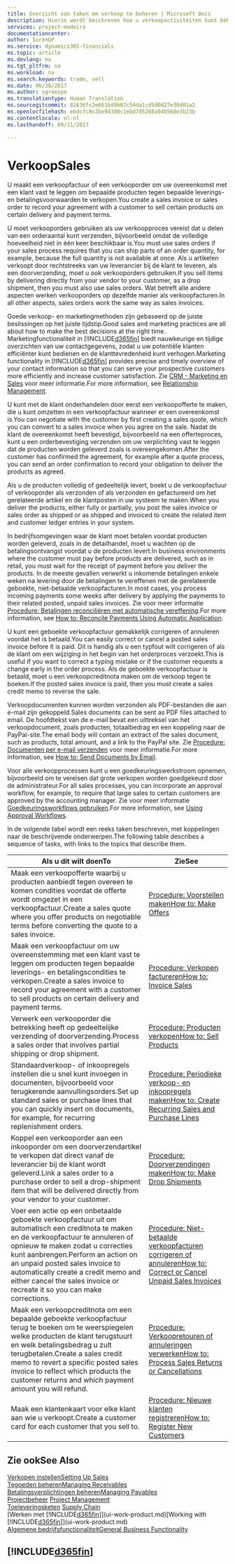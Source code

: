 ```yaml
---
title: Overzicht van taken om verkoop te beheren | Microsoft Docs
description: Hierin wordt beschreven hoe u verkoopactiviteiten kunt beheren.
services: project-madeira
documentationcenter: 
author: SorenGP
ms.service: dynamics365-financials
ms.topic: article
ms.devlang: na
ms.tgt_pltfrm: na
ms.workload: na
ms.search.keywords: trade, sell
ms.date: 06/30/2017
ms.author: sgroespe
ms.translationtype: Human Translation
ms.sourcegitcommit: 81636fc2e661bd9b07c54da1cd5d0d27e30d01a2
ms.openlocfilehash: ebdcfc8c2be94398c1ebd7d5268a94b568e3b23b
ms.contentlocale: nl-nl
ms.lasthandoff: 09/11/2017

---
```

# <a name="sales"></a><span data-ttu-id="a1447-103">Verkoop</span><span class="sxs-lookup"><span data-stu-id="a1447-103">Sales</span></span>
<span data-ttu-id="a1447-104">U maakt een verkoopfactuur of een verkooporder om uw overeenkomst met een klant vast te leggen om bepaalde producten tegen bepaalde leverings- en betalingsvoorwaarden te verkopen.</span><span class="sxs-lookup"><span data-stu-id="a1447-104">You create a sales invoice or sales order to record your agreement with a customer to sell certain products on certain delivery and payment terms.</span></span>

<span data-ttu-id="a1447-105">U moet verkooporders gebruiken als uw verkoopproces vereist dat u delen van een orderaantal kunt verzenden, bijvoorbeeld omdat de volledige hoeveelheid niet in één keer beschikbaar is.</span><span class="sxs-lookup"><span data-stu-id="a1447-105">You must use sales orders if your sales process requires that you can ship parts of an order quantity, for example, because the full quantity is not available at once.</span></span> <span data-ttu-id="a1447-106">Als u artikelen verkoopt door rechtstreeks van uw leverancier bij de klant te leveren, als een doorverzending, moet u ook verkooporders gebruiken.</span><span class="sxs-lookup"><span data-stu-id="a1447-106">If you sell items by delivering directly from your vendor to your customer, as a drop shipment, then you must also use sales orders.</span></span> <span data-ttu-id="a1447-107">Wat betreft alle andere aspecten werken verkooporders op dezelfde manier als verkoopfacturen.</span><span class="sxs-lookup"><span data-stu-id="a1447-107">In all other aspects, sales orders work the same way as sales invoices.</span></span>

<span data-ttu-id="a1447-108">Goede verkoop- en marketingmethoden zijn gebaseerd op de juiste beslissingen op het juiste tijdstip.</span><span class="sxs-lookup"><span data-stu-id="a1447-108">Good sales and marketing practices are all about how to make the best decisions at the right time.</span></span> <span data-ttu-id="a1447-109">Marketingfunctionaliteit in [!INCLUDE[d365fin](includes/d365fin_md.md)] biedt nauwkeurige en tijdige overzichten van uw contactgegevens, zodat u uw potentiële klanten efficiënter kunt bedienen en de klanttevredenheid kunt verhogen.</span><span class="sxs-lookup"><span data-stu-id="a1447-109">Marketing functionality in [!INCLUDE[d365fin](includes/d365fin_md.md)] provides precise and timely overview of your contact information so that you can serve your prospective customers more efficiently and increase customer satisfaction.</span></span> <span data-ttu-id="a1447-110">Zie [CRM - Marketing en Sales](marketing-relationship-management.md) voor meer informatie.</span><span class="sxs-lookup"><span data-stu-id="a1447-110">For more information, see [Relationship Management](marketing-relationship-management.md).</span></span>

<span data-ttu-id="a1447-111">U kunt met de klant onderhandelen door eerst een verkoopofferte te maken, die u kunt omzetten in een verkoopfactuur wanneer er een overeenkomst is.</span><span class="sxs-lookup"><span data-stu-id="a1447-111">You can negotiate with the customer by first creating a sales quote, which you can convert to a sales invoice when you agree on the sale.</span></span> <span data-ttu-id="a1447-112">Nadat de klant de overeenkomst heeft bevestigd, bijvoorbeeld na een offerteproces, kunt u een orderbevestiging verzenden om uw verplichting vast te leggen dat de producten worden geleverd zoals is overeengekomen.</span><span class="sxs-lookup"><span data-stu-id="a1447-112">After the customer has confirmed the agreement, for example after a quote process, you can send an order confirmation to record your obligation to deliver the products as agreed.</span></span>

<span data-ttu-id="a1447-113">Als u de producten volledig of gedeeltelijk levert, boekt u de verkoopfactuur of verkooporder als verzonden of als verzonden en gefactureerd om het gerelateerde artikel en de klantposten in uw systeem te maken.</span><span class="sxs-lookup"><span data-stu-id="a1447-113">When you deliver the products, either fully or partially, you post the sales invoice or sales order as shipped or as shipped and invoiced to create the related item and customer ledger entries in your system.</span></span>

<span data-ttu-id="a1447-114">In bedrijfsomgevingen waar de klant moet betalen voordat producten worden geleverd, zoals in de detailhandel, moet u wachten op de betalingsontvangst voordat u de producten levert.</span><span class="sxs-lookup"><span data-stu-id="a1447-114">In business environments where the customer must pay before products are delivered, such as in retail, you must wait for the receipt of payment before you deliver the products.</span></span> <span data-ttu-id="a1447-115">In de meeste gevallen verwerkt u inkomende betalingen enkele weken na levering door de betalingen te vereffenen met de gerelateerde geboekte, niet-betaalde verkoopfacturen.</span><span class="sxs-lookup"><span data-stu-id="a1447-115">In most cases, you process incoming payments some weeks after delivery by applying the payments to their related posted, unpaid sales invoices.</span></span> <span data-ttu-id="a1447-116">Zie voor meer informatie [Procedure: Betalingen reconciliëren met automatische vereffening](receivables-how-reconcile-payments-auto-application.md).</span><span class="sxs-lookup"><span data-stu-id="a1447-116">For more information, see [How to: Reconcile Payments Using Automatic Application](receivables-how-reconcile-payments-auto-application.md).</span></span>

<span data-ttu-id="a1447-117">U kunt een geboekte verkoopfactuur gemakkelijk corrigeren of annuleren voordat het is betaald.</span><span class="sxs-lookup"><span data-stu-id="a1447-117">You can easily correct or cancel a posted sales invoice before it is paid.</span></span> <span data-ttu-id="a1447-118">Dit is handig als u een typfout wilt corrigeren of als de klant om een wijziging in het begin van het orderproces verzoekt.</span><span class="sxs-lookup"><span data-stu-id="a1447-118">This is useful if you want to correct a typing mistake or if the customer requests a change early in the order process.</span></span> <span data-ttu-id="a1447-119">Als de geboekte verkoopfactuur is betaald, moet u een verkoopcreditnota maken om de verkoop tegen te boeken.</span><span class="sxs-lookup"><span data-stu-id="a1447-119">If the posted sales invoice is paid, then you must create a sales credit memo to reverse the sale.</span></span>

<span data-ttu-id="a1447-120">Verkoopdocumenten kunnen worden verzonden als PDF-bestanden die aan e-mail zijn gekoppeld.</span><span class="sxs-lookup"><span data-stu-id="a1447-120">Sales documents can be sent as PDF files attached to email.</span></span> <span data-ttu-id="a1447-121">De hoofdtekst van de e-mail bevat een uittreksel van het verkoopdocument, zoals producten, totaalbedrag en een koppeling naar de PayPal-site.</span><span class="sxs-lookup"><span data-stu-id="a1447-121">The email body will contain an extract of the sales document, such as products, total amount, and a link to the PayPal site.</span></span> <span data-ttu-id="a1447-122">Zie [Procedure: Documenten per e-mail verzenden](ui-how-send-documents-email.md) voor meer informatie.</span><span class="sxs-lookup"><span data-stu-id="a1447-122">For more information, see [How to: Send Documents by Email](ui-how-send-documents-email.md).</span></span>

<span data-ttu-id="a1447-123">Voor alle verkoopprocessen kunt u een goedkeuringswerkstroom opnemen, bijvoorbeeld om te vereisen dat grote verkopen worden goedgekeurd door de administrateur.</span><span class="sxs-lookup"><span data-stu-id="a1447-123">For all sales processes, you can incorporate an approval workflow, for example, to require that large sales to certain customers are approved by the accounting manager.</span></span> <span data-ttu-id="a1447-124">Zie voor meer informatie [Goedkeuringsworkflows gebruiken](across-how-use-approval-workflows.md).</span><span class="sxs-lookup"><span data-stu-id="a1447-124">For more information, see [Using Approval Workflows](across-how-use-approval-workflows.md).</span></span>

<span data-ttu-id="a1447-125">In de volgende tabel wordt een reeks taken beschreven, met koppelingen naar de beschrijvende onderwerpen.</span><span class="sxs-lookup"><span data-stu-id="a1447-125">The following table describes a sequence of tasks, with links to the topics that describe them.</span></span>

| <span data-ttu-id="a1447-126">Als u dit wilt doen</span><span class="sxs-lookup"><span data-stu-id="a1447-126">To</span></span> | <span data-ttu-id="a1447-127">Zie</span><span class="sxs-lookup"><span data-stu-id="a1447-127">See</span></span> |
| --- | --- |
| <span data-ttu-id="a1447-128">Maak een verkoopofferte waarbij u producten aanbiedt tegen overeen te komen condities voordat de offerte wordt omgezet in een verkoopfactuur.</span><span class="sxs-lookup"><span data-stu-id="a1447-128">Create a sales quote where you offer products on negotiable terms before converting the quote to a sales invoice.</span></span> |[<span data-ttu-id="a1447-129">Procedure: Voorstellen maken</span><span class="sxs-lookup"><span data-stu-id="a1447-129">How to: Make Offers</span></span>](sales-how-make-offers.md) |
| <span data-ttu-id="a1447-130">Maak een verkoopfactuur om uw overeenstemming met een klant vast te leggen om producten tegen bepaalde leverings- en betalingscondities te verkopen.</span><span class="sxs-lookup"><span data-stu-id="a1447-130">Create a sales invoice to record your agreement with a customer to sell products on certain delivery and payment terms.</span></span> |[<span data-ttu-id="a1447-131">Procedure: Verkopen factureren</span><span class="sxs-lookup"><span data-stu-id="a1447-131">How to: Invoice Sales</span></span>](sales-how-invoice-sales.md) |
| <span data-ttu-id="a1447-132">Verwerk een verkooporder die betrekking heeft op gedeeltelijke verzending of doorverzending.</span><span class="sxs-lookup"><span data-stu-id="a1447-132">Process a sales order that involves partial shipping or drop shipment.</span></span> |[<span data-ttu-id="a1447-133">Procedure: Producten verkopen</span><span class="sxs-lookup"><span data-stu-id="a1447-133">How to: Sell Products</span></span>](sales-how-sell-products.md) |
|<span data-ttu-id="a1447-134">Standaardverkoop- of inkoopregels instellen die u snel kunt invoegen in documenten, bijvoorbeeld voor terugkerende aanvullingsorders.</span><span class="sxs-lookup"><span data-stu-id="a1447-134">Set up standard sales or purchase lines that you can quickly insert on documents, for example, for recurring replenishment orders.</span></span>|[<span data-ttu-id="a1447-135">Procedure: Periodieke verkoop- en inkoopregels maken</span><span class="sxs-lookup"><span data-stu-id="a1447-135">How to: Create Recurring Sales and Purchase Lines</span></span>](sales-how-work-standard-lines.md)|  
| <span data-ttu-id="a1447-136">Koppel een verkooporder aan een inkooporder om een doorverzendartikel te verkopen dat direct vanaf de leverancier bij de klant wordt geleverd.</span><span class="sxs-lookup"><span data-stu-id="a1447-136">Link a sales order to a purchase order to sell a drop-shipment item that will be delivered directly from your vendor to your customer.</span></span> |[<span data-ttu-id="a1447-137">Procedure: Doorverzendingen maken</span><span class="sxs-lookup"><span data-stu-id="a1447-137">How to: Make Drop Shipments</span></span>](sales-how-drop-shipment.md) |
| <span data-ttu-id="a1447-138">Voer een actie op een onbetaalde geboekte verkoopfactuur uit om automatisch een creditnota te maken en de verkoopfactuur te annuleren of opnieuw te maken zodat u correcties kunt aanbrengen.</span><span class="sxs-lookup"><span data-stu-id="a1447-138">Perform an action on an unpaid posted sales invoice to automatically create a credit memo and either cancel the sales invoice or recreate it so you can make corrections.</span></span> |[<span data-ttu-id="a1447-139">Procedure: Niet-betaalde verkoopfacturen corrigeren of annuleren</span><span class="sxs-lookup"><span data-stu-id="a1447-139">How to: Correct or Cancel Unpaid Sales Invoices</span></span>](sales-how-correct-cancel-sales-invoice.md) |
| <span data-ttu-id="a1447-140">Maak een verkoopcreditnota om een bepaalde geboekte verkoopfactuur terug te boeken om te weerspiegelen welke producten de klant terugstuurt en welk betalingsbedrag u zult terugbetalen.</span><span class="sxs-lookup"><span data-stu-id="a1447-140">Create a sales credit memo to revert a specific posted sales invoice to reflect which products the customer returns and which payment amount you will refund.</span></span> |[<span data-ttu-id="a1447-141">Procedure: Verkoopretouren of annuleringen verwerken</span><span class="sxs-lookup"><span data-stu-id="a1447-141">How to: Process Sales Returns or Cancellations</span></span>](sales-how-process-sales-returns-cancellations.md) |
| <span data-ttu-id="a1447-142">Maak een klantenkaart voor elke klant aan wie u verkoopt.</span><span class="sxs-lookup"><span data-stu-id="a1447-142">Create a customer card for each customer that you sell to.</span></span> |[<span data-ttu-id="a1447-143">Procedure: Nieuwe klanten registreren</span><span class="sxs-lookup"><span data-stu-id="a1447-143">How to: Register New Customers</span></span>](sales-how-register-new-customers.md) |

## <a name="see-also"></a><span data-ttu-id="a1447-144">Zie ook</span><span class="sxs-lookup"><span data-stu-id="a1447-144">See Also</span></span>
[<span data-ttu-id="a1447-145">Verkopen instellen</span><span class="sxs-lookup"><span data-stu-id="a1447-145">Setting Up Sales</span></span>](sales-setup-sales.md)  
[<span data-ttu-id="a1447-146">Tegoeden beheren</span><span class="sxs-lookup"><span data-stu-id="a1447-146">Managing Receivables</span></span>](receivables-manage-receivables.md)  
[<span data-ttu-id="a1447-147">Betalingsverplichtingen beheren</span><span class="sxs-lookup"><span data-stu-id="a1447-147">Managing Payables</span></span>](payables-manage-payables.MD)  
<span data-ttu-id="a1447-148">[Projectbeheer](projects-manage-projects.md)  </span><span class="sxs-lookup"><span data-stu-id="a1447-148">[Project Management](projects-manage-projects.md)  </span></span>  
<span data-ttu-id="a1447-149">[Toeleveringsketen](madeira-supply-chain.md)    </span><span class="sxs-lookup"><span data-stu-id="a1447-149">[Supply Chain](madeira-supply-chain.md)    </span></span>  
<span data-ttu-id="a1447-150">[Werken met [!INCLUDE[d365fin](includes/d365fin_md.md)]](ui-work-product.md)</span><span class="sxs-lookup"><span data-stu-id="a1447-150">[Working with [!INCLUDE[d365fin](includes/d365fin_md.md)]](ui-work-product.md)</span></span>  
[<span data-ttu-id="a1447-151">Algemene bedrijfsfunctionaliteit</span><span class="sxs-lookup"><span data-stu-id="a1447-151">General Business Functionality</span></span>](ui-across-business-areas.md)

## [!INCLUDE[d365fin](includes/free_trial_md.md)]

